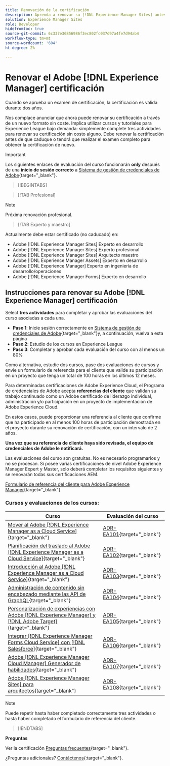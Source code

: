 ```yaml
---
title: Renovación de la certificación
description: Aprenda a renovar su [!DNL Experience Manager Sites] antes de que caduque.
solution: Experience Manager Sites
role: Developer
hidefromtoc: true
source-git-commit: 6c337e36856986f3ec802fc037d97a4fe7d94ab4
workflow-type: tm+mt
source-wordcount: '604'
ht-degree: 2%

---
```


# Renovar el Adobe [!DNL Experience Manager] certificación

Cuando se aprueba un examen de certificación, la certificación es válida durante dos años.

Nos complace anunciar que ahora puede renovar su certificación a través de un nuevo formato sin coste. Implica utilizar cursos y tutoriales para Experience League bajo demanda: simplemente complete tres actividades para renovar su certificación sin costo alguno. Debe renovar la certificación antes de que caduque o tendrá que realizar el examen completo para obtener la certificación de nuevo.

>[!IMPORTANT]
>
>Los siguientes enlaces de evaluación del curso funcionarán **only** después de una **inicio de sesión correcto** a [Sistema de gestión de credenciales de Adobe](http://www.certmetrics.com/adobe){target="_blank"}.

>[!BEGINTABS]

>[!TAB Profesional]

>[!NOTE]
>
>Próxima renovación profesional.

>[!TAB Experto y maestro]

Actualmente debe estar certificado (no caducado) en:

* Adobe [!DNL Experience Manager Sites] Experto en desarrollo
* Adobe [!DNL Experience Manager Sites] Experto profesional
* Adobe [!DNL Experience Manager Sites] Arquitecto maestro
* Adobe [!DNL Experience Manager Assets] Experto en desarrollo
* Adobe [!DNL Experience Manager] Experto en ingeniería de desarrollo/operaciones
* Adobe [!DNL Experience Manager Forms] Experto en desarrollo

## Instrucciones para renovar su Adobe [!DNL Experience Manager] certificación

Select **tres actividades** para completar y aprobar las evaluaciones del curso asociadas a cada una.

* **Paso 1**: Inicie sesión correctamente en [Sistema de gestión de credenciales de Adobe](http://www.certmetrics.com/adobe){target="_blank"}y, a continuación, vuelva a esta página
* **Paso 2**: Estudio de los cursos en Experience League
* **Paso 3**: Completar y aprobar cada evaluación del curso con al menos un 80%

Como alternativa, estudie dos cursos, pase dos evaluaciones de cursos y envíe un formulario de referencia para el cliente que valide su participación en un proyecto que tenga un total de 100 horas en los últimos 12 meses.

Para determinadas certificaciones de Adobe Experience Cloud, el Programa de credenciales de Adobe acepta **referencias del cliente** que validan su trabajo continuado como un Adobe certificado de liderazgo individual, administración y/o participación en un proyecto de implementación de Adobe Experience Cloud.

En estos casos, puede proporcionar una referencia al cliente que confirme que ha participado en al menos 100 horas de participación demostrada en el proyecto durante su renovación de certificación, con un intervalo de 2 años.

**Una vez que su referencia de cliente haya sido revisada, el equipo de credenciales de Adobe le notificará.**

Las evaluaciones del curso son gratuitas. No es necesario programarlos y no se procesan. Si posee varias certificaciones de nivel Adobe Experience Manager Expert y Master, solo deberá completar los requisitos siguientes y se renovarán todas sus certificaciones AEM.

[Formulario de referencia del cliente para Adobe Experience Manager](https://www.certmetrics.com/adobe/candidate/caveon_sso_adobe.aspx?ssoLogin=true&amp;eid=ADR-EA100){target="_blank"}

### Cursos y evaluaciones de los cursos:


| Curso | Evaluación del curso |
| ------- | ------- |
| [Mover al Adobe [!DNL Experience Manager as a Cloud Service]](https://experienceleague.adobe.com/docs/courses/using/experiencemanager-d-1-2021-1-migration.html?lang=en){target="_blank"} | [ADR-EA101](https://www.certmetrics.com/adobe/candidate/caveon_sso_adobe.aspx?ssoLogin=true&amp;eid=ADR-EA101){target="_blank"} |
| [Planificación del traslado al Adobe [!DNL Experience Manager as a Cloud Service]](https://experienceleague.adobe.com/docs/courses/using/experiencemanager-a-1-2021-1-migration.html?lang=en){target="_blank"} | [ADR-EA102](https://www.certmetrics.com/adobe/candidate/caveon_sso_adobe.aspx?ssoLogin=true&amp;eid=ADR-EA102){target="_blank"} |
| [Introducción al Adobe [!DNL Experience Manager as a Cloud Service]](https://experienceleague.adobe.com/docs/experience-manager-cloud-service/content/overview/introduction.html?lang=en){target="_blank"} | [ADR-EA103](https://www.certmetrics.com/adobe/candidate/caveon_sso_adobe.aspx?ssoLogin=true&amp;eid=ADR-EA103){target="_blank"} |
| [Administración de contenido sin encabezado mediante las API de GraphQL](https://experienceleague.adobe.com/docs/courses/using/experiencemanager-d-1-2020-1-headless.html?lang=en){target="_blank"} | [ADR-EA104](https://www.certmetrics.com/adobe/candidate/caveon_sso_adobe.aspx?ssoLogin=true&amp;eid=ADR-EA104){target="_blank"} |
| [Personalización de experiencias con Adobe [!DNL Experience Manager] y [!DNL Adobe Target]](https://experienceleague.adobe.com/docs/courses/using/experiencemanager-d-1-2020-1-personalization.html?lang=en){target="_blank"} | [ADR-EA105](https://www.certmetrics.com/adobe/candidate/caveon_sso_adobe.aspx?ssoLogin=true&amp;eid=ADR-EA105){target="_blank"} |
| [Integrar  [!DNL Experience Manager Forms Cloud Service]  con [!DNL Salesforce]](https://experienceleague.adobe.com/docs/courses/using/experiencemanager-d-1-2021-formscs-salesforce.html?lang=en){target="_blank"} | [ADR-EA106](https://www.certmetrics.com/adobe/candidate/caveon_sso_adobe.aspx?ssoLogin=true&amp;eid=ADR-EA106){target="_blank"} |
| [Adobe [!DNL Experience Manager Cloud Manager] Generador de habilidades](https://experienceleague.adobe.com/docs/courses/using/experiencemanager-u-1-2019-1-cloudmgr-builder.html?lang=en){target="_blank"} | [ADR-EA107](https://www.certmetrics.com/adobe/candidate/caveon_sso_adobe.aspx?ssoLogin=true&amp;eid=ADR-EA107){target="_blank"} |
| [Adobe [!DNL Experience Manager Sites] para arquitectos](https://experienceleague.adobe.com/docs/courses/using/experiencemanager-d-1-2019-1-architect.html?lang=en){target="_blank"} | [ADR-EA108](https://www.certmetrics.com/adobe/candidate/caveon_sso_adobe.aspx?ssoLogin=true&amp;eid=ADR-EA108){target="_blank"} |

>[!NOTE]
>
>Puede repetir hasta haber completado correctamente tres actividades o hasta haber completado el formulario de referencia del cliente.

>[!ENDTABS]

**Preguntas**

Ver la certificación [Preguntas frecuentes](https://experienceleague.adobe.com/docs/certification/certification/faq.html?lang=en){target="_blank"}.

¿Preguntas adicionales? [Contáctenos](mailto:certif@adobe.com){:target=&quot;_blank&quot;}.
